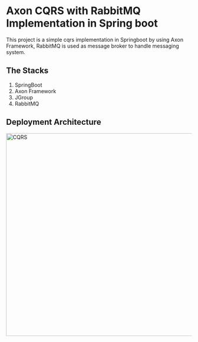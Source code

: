 # Axon CQRS with RabbitMQ Implementation in Spring boot
This project is a simple cqrs implementation in Springboot by using Axon Framework, 
RabbitMQ is used as message broker to handle messaging system.

## The Stacks
1. SpringBoot
2. Axon Framework
3. JGroup
4. RabbitMQ

## Deployment Architecture

<img width="551" alt="CQRS" src="https://user-images.githubusercontent.com/18225438/71958152-250b5d00-3222-11ea-8e77-29d3ad746045.PNG">

